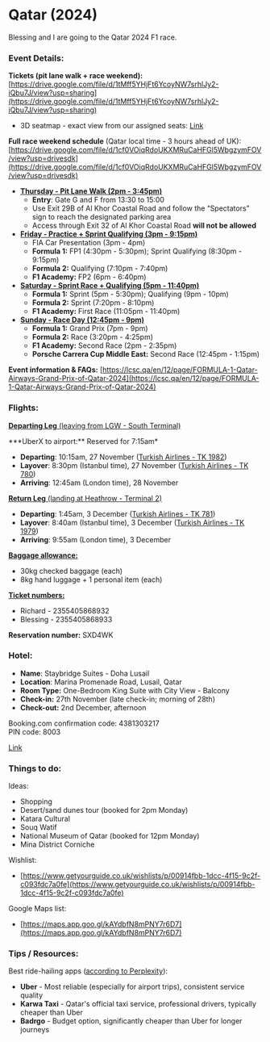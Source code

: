 # Qatar (2024)

Blessing and I are going to the Qatar 2024 F1 race.

### Event Details:

**Tickets (pit lane walk + race weekend):** [https://drive.google.com/file/d/1tMff5YHjFt6YcoyNW7srhlJy2-iQbu7J/view?usp=sharing](https://drive.google.com/file/d/1tMff5YHjFt6YcoyNW7srhlJy2-iQbu7J/view?usp=sharing)

- 3D seatmap - exact view from our assigned seats: [Link](https://map.3ddigitalvenue.com/lusail-international-circuit?v360=U19ab25lQjMtNy03)

**Full race weekend schedule** (Qatar local time - 3 hours ahead of UK): [https://drive.google.com/file/d/1cf0VOiqRdoUKXMRuCaHFGl5WbgzymFOV/view?usp=drivesdk](https://drive.google.com/file/d/1cf0VOiqRdoUKXMRuCaHFGl5WbgzymFOV/view?usp=drivesdk)

- <span style="text-decoration: underline;">**Thursday - Pit Lane Walk (2pm - 3:45pm)**</span>
    - **Entry**: Gate G and F from 13:30 to 15:00
    - Use Exit 29B of Al Khor Coastal Road and follow the “Spectators” sign to reach the designated parking area
    - Access through Exit 32 of Al Khor Coastal Road **will not be allowed**
- <span style="text-decoration: underline;">**Friday - Practice + Sprint Qualifying (3pm - 9:15pm)**</span>
    - FIA Car Presentation (3pm - 4pm)
    - **Formula 1:** FP1 (4:30pm - 5:30pm); Sprint Qualifying (8:30pm - 9:15pm)
    - **Formula 2:** Qualifying (7:10pm - 7:40pm)
    - **F1 Academy:** FP2 (6pm - 6:40pm)
- <span style="text-decoration: underline;">**Saturday - Sprint Race + Qualifying (5pm - 11:40pm)**</span>
    - **Formula 1:** Sprint (5pm - 5:30pm); Qualifying (9pm - 10pm)
    - **Formula 2:** Sprint (7:20pm - 8:10pm)
    - **F1 Academy:** First Race (11:05pm - 11:40pm)
- <span style="text-decoration: underline;">**Sunday - Race Day (12:45pm - 9pm)**</span>
    - **Formula 1:** Grand Prix (7pm - 9pm)
    - **Formula 2:** Race (3:20pm - 4:25pm)
    - **F1 Academy:** Second Race (2pm - 2:35pm)
    - **Porsche Carrera Cup Middle East:** Second Race (12:45pm - 1:15pm)

**Event information &amp; FAQs:** [https://lcsc.qa/en/12/page/FORMULA-1-Qatar-Airways-Grand-Prix-of-Qatar-2024](https://lcsc.qa/en/12/page/FORMULA-1-Qatar-Airways-Grand-Prix-of-Qatar-2024)

### Flights:

<span style="text-decoration: underline;">**Departing Leg** (leaving from LGW - South Terminal)</span>

<p class="callout info">***UberX to airport:** Reserved for 7:15am*</p>

- **Departing**: 10:15am, 27 November ([Turkish Airlines - TK 1982](https://live.flighty.app/28cca36d0-ac56-4c9b-a857-3332449ce4a7))
- **Layover**: 8:30pm (Istanbul time), 27 November ([Turkish Airlines - TK 780](https://live.flighty.app/238a25f25-5ce0-4756-af97-4c0d6867cbf4))
- **Arriving**: 12:45am (London time), 28 November

<span style="text-decoration: underline;">**Return Leg** (landing at Heathrow - Terminal 2)</span>

- **Departing**: 1:45am, 3 December ([Turkish Airlines - TK 781](https://live.flighty.app/29aedcc26-598e-4fe3-a4ce-8670f709d4d9))
- **Layover**: 8:40am (Istanbul time), 3 December ([Turkish Airlines - TK 1979](https://live.flighty.app/22ca4e28d-750a-4a25-aa5a-66573f5ff6c1))
- **Arriving**: 9:55am (London time), 3 December

<span style="text-decoration: underline;">**Baggage allowance:**</span>

- 30kg checked baggage (each)
- 8kg hand luggage + 1 personal item (each)

<span style="text-decoration: underline;">**Ticket numbers:**</span>

- Richard - 2355405868932
- Blessing - 2355405868933

**Reservation number:** SXD4WK

### Hotel:

- **Name**: Staybridge Suites - Doha Lusail
- **Location**: Marina Promenade Road, Lusail, Qatar
- **Room Type:** One-Bedroom King Suite with City View - Balcony
- **Check-in:** 27th November (late check-in; morning of 28th)
- **Check-out:** 2nd December, afternoon

Booking.com confirmation code: 4381303217  
PIN code: 8003

[Link](https://secure.booking.com/confirmation.en-gb.html?label=gen173bo-1DCA4oggI46AdICVgDaFCIAQGYAQm4AQfIAQzYAQPoAQH4AQSIAgGYAiGoAgO4Ap7T9LkGwAIB0gIkZDIwZTBmYmQtYmVkYy00MjhhLTk5OGMtOTgwMGU2YmYxMzMz2AIE4AIB&sid=1591fb0f3a009f80f0edb02becb16b6b&aid=304142&auth_key=iU1o7zQObDqIseZw&source=mytrips)

### Things to do:

Ideas:

- Shopping
- Desert/sand dunes tour (booked for 2pm Monday)
- Katara Cultural
- Souq Watif
- National Museum of Qatar (booked for 12pm Monday)
- Mina District Corniche

Wishlist:

- [https://www.getyourguide.co.uk/wishlists/p/00914fbb-1dcc-4f15-9c2f-c093fdc7a0fe](https://www.getyourguide.co.uk/wishlists/p/00914fbb-1dcc-4f15-9c2f-c093fdc7a0fe)

Google Maps list:

- [https://maps.app.goo.gl/kAYdbfN8mPNY7r6D7](https://maps.app.goo.gl/kAYdbfN8mPNY7r6D7)

### Tips / Resources:

Best ride-hailing apps ([according to Perplexity](https://www.perplexity.ai/search/what-is-the-best-ridehailing-a-u2bZrzujQG.SAYAsLGzQQw)):

- **Uber** - Most reliable (especially for airport trips), consistent service quality
- **Karwa Taxi** - Qatar's official taxi service, professional drivers, typically cheaper than Uber
- **Badrgo** - Budget option, significantly cheaper than Uber for longer journeys